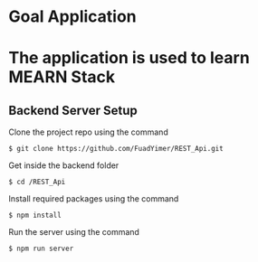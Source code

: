 # Goal Application
# The application is used to learn MEARN Stack 

## Backend Server Setup

Clone the project repo using the command

```
$ git clone https://github.com/FuadYimer/REST_Api.git
```

Get inside the backend folder

```
$ cd /REST_Api
```

Install required packages using the command

```
$ npm install
```

Run the server using the command

```
$ npm run server
```
